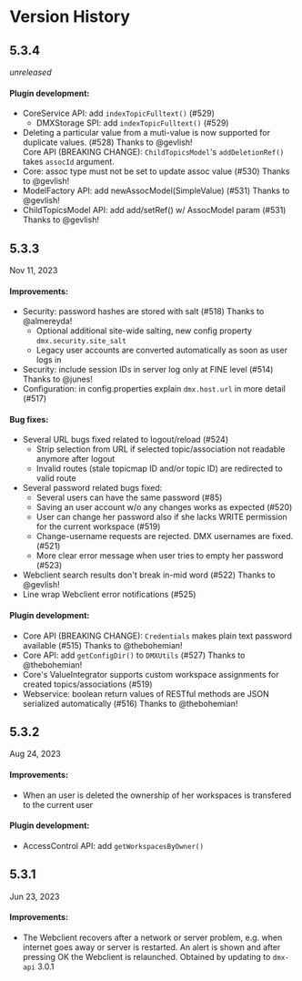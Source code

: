 
Version History
===============


5.3.4
-----

*unreleased*

#### Plugin development:

- CoreService API: add `indexTopicFulltext()` (#529)
    - DMXStorage SPI: add `indexTopicFulltext()` (#529)
- Deleting a particular value from a muti-value is now supported for duplicate values. (#528) Thanks to @gevlish!  
  Core API (BREAKING CHANGE): `ChildTopicsModel`'s `addDeletionRef()` takes `assocId` argument.
- Core: assoc type must not be set to update assoc value (#530) Thanks to @gevlish!
- ModelFactory API: add newAssocModel(SimpleValue) (#531) Thanks to @gevlish!
- ChildTopicsModel API: add add/setRef() w/ AssocModel param (#531) Thanks to @gevlish!


5.3.3
-----

Nov 11, 2023

#### Improvements:

- Security: password hashes are stored with salt (#518) Thanks to @almereyda!
    - Optional additional site-wide salting, new config property `dmx.security.site_salt`
    - Legacy user accounts are converted automatically as soon as user logs in
- Security: include session IDs in server log only at FINE level (#514) Thanks to @junes!
- Configuration: in config.properties explain `dmx.host.url` in more detail (#517)

#### Bug fixes:

- Several URL bugs fixed related to logout/reload (#524)
    - Strip selection from URL if selected topic/association not readable anymore after logout
    - Invalid routes (stale topicmap ID and/or topic ID) are redirected to valid route
- Several password related bugs fixed:
    - Several users can have the same password (#85)
    - Saving an user account w/o any changes works as expected (#520)
    - User can change her password also if she lacks WRITE permission for the current workspace (#519)
    - Change-username requests are rejected. DMX usernames are fixed. (#521)
    - More clear error message when user tries to empty her password (#523)
- Webclient search results don't break in-mid word (#522) Thanks to @gevlish!
- Line wrap Webclient error notifications (#525)

#### Plugin development:

- Core API (BREAKING CHANGE): `Credentials` makes plain text password available (#515) Thanks to @thebohemian!
- Core API: add `getConfigDir()` to `DMXUtils` (#527) Thanks to @thebohemian!
- Core's ValueIntegrator supports custom workspace assignments for created topics/associations (#519)
- Webservice: boolean return values of RESTful methods are JSON serialized automatically (#516) Thanks to @thebohemian!


5.3.2
-----

Aug 24, 2023

#### Improvements:

- When an user is deleted the ownership of her workspaces is transfered to the current user

#### Plugin development:

- AccessControl API: add `getWorkspacesByOwner()`


5.3.1
-----

Jun 23, 2023

#### Improvements:

- The Webclient recovers after a network or server problem, e.g. when internet goes away or server is restarted.
  An alert is shown and after pressing OK the Webclient is relaunched. Obtained by updating to `dmx-api` 3.0.1
